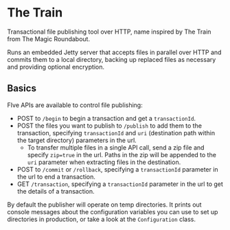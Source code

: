 # The Train

Transactional file publishing tool over HTTP, name inspired by The Train from The Magic Roundabout.

Runs an embedded Jetty server that accepts files in parallel over HTTP and commits them to a local directory, backing up replaced files as necessary and providing optional encryption.

## Basics

FIve APIs are available to control file publishing:

 * POST to `/begin` to begin a transaction and get a `transactionId`.
 * POST the files you want to publish to `/publish` to add them to the transaction, specifying `transactionId` and `uri` (destination path within the target directory) parameters in the url. 
   * To transfer multiple files in a single API call, send a zip file and specify `zip=true` in the url. Paths in the zip will be appended to the `uri` parameter when extracting files in the destination.
 * POST to `/commit` or `/rollback`, specifying a `transactionId` parameter in the url to end a transaction.
 * GET `/transaction`, specifying a `transactionId` parameter in the url to get the details of a transaction.
 
By default the publisher will operate on temp directories. It prints out console messages about the configuration variables you can use to set up directories in production, or take a look at the `Configuration` class.
